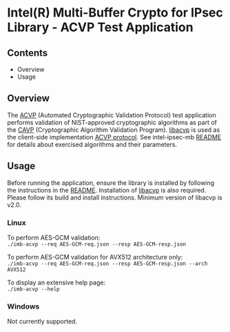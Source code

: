 # Intel(R) Multi-Buffer Crypto for IPsec Library - ACVP Test Application

## Contents

- Overview
- Usage


## Overview

The [ACVP](https://pages.nist.gov/ACVP/draft-fussell-acvp-spec.html)
(Automated Cryptographic Validation Protocol) test application performs
validation of NIST-approved cryptographic algorithms as part of the
[CAVP](https://csrc.nist.gov/projects/cryptographic-algorithm-validation-program)
(Cryptographic Algorithm Validation Program).
[libacvp](https://github.com/cisco/libacvp) is used as the client-side implementation [ACVP protocol](github.com/usnistgov/ACVP).
See intel-ipsec-mb [README](https://github.com/intel/intel-ipsec-mb/blob/main/README.md#12-fips-compliance) for details about exercised algorithms and their parameters.

## Usage

Before running the application, ensure the library is installed by following the instructions
in the [README](https://github.com/intel/intel-ipsec-mb/tree/main/test#library-installation).
Installation of [libacvp](https://github.com/cisco/libacvp) is also required. Please follow its build and install instructions.
Minimum version of libacvp is v2.0.

### Linux
To perform AES-GCM validation:  
`./imb-acvp --req AES-GCM-req.json --resp AES-GCM-resp.json`  

To perform AES-GCM validation for AVX512 architecture only:  
`./imb-acvp --req AES-GCM-req.json --resp AES-GCM-resp.json --arch AVX512`  

To display an extensive help page:  
`./imb-acvp --help` 

### Windows
Not currently supported.
